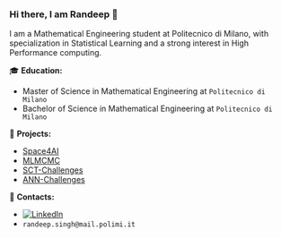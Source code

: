 ### Hi there, I am Randeep 👋

I am a Mathematical Engineering student at Politecnico di Milano, with specialization in Statistical Learning  and a strong interest in High Performance computing.

:mortar_board: **Education:**
 - Master of Science in Mathematical Engineering at `Politecnico di Milano`
 - Bachelor of Science in Mathematical Engineering  at `Politecnico di Milano`

:pushpin: **Projects:**
- [Space4AI](https://github.com/randosrandom/Space4AI)
- [MLMCMC](https://github.com/randosrandom/MLMCMC_Project)
- [SCT-Challenges](https://github.com/randosrandom/SCT-Challenges)
- [ANN-Challenges](https://github.com/randosrandom/ANN-Challenges)


:loudspeaker: **Contacts:**
- [![LinkedIn](https://img.shields.io/badge/-LinkedIn-blue?style=flat&logo=Linkedin&logoColor=white)](https://www.linkedin.com/in/randeep-singh-3595a2209)
- `randeep.singh@mail.polimi.it`

